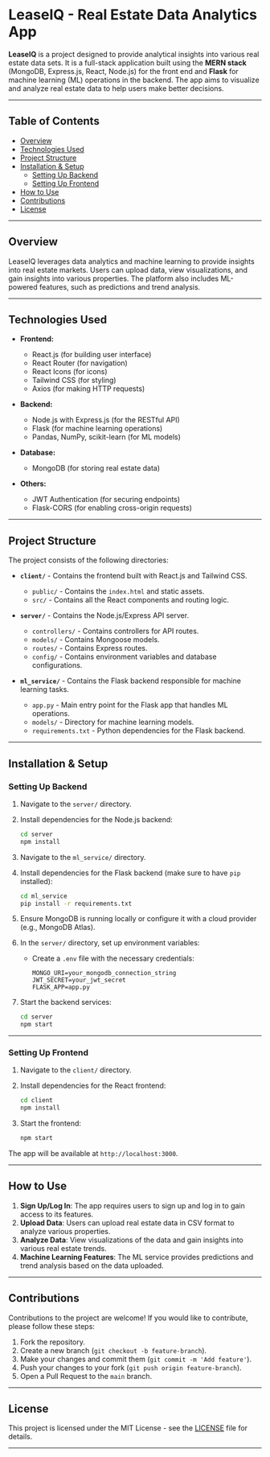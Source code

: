 
# LeaseIQ - Real Estate Data Analytics App

**LeaseIQ** is a project designed to provide analytical insights into various real estate data sets. It is a full-stack application built using the **MERN stack** (MongoDB, Express.js, React, Node.js) for the front end and **Flask** for machine learning (ML) operations in the backend. The app aims to visualize and analyze real estate data to help users make better decisions.

---

## Table of Contents

- [Overview](#overview)
- [Technologies Used](#technologies-used)
- [Project Structure](#project-structure)
- [Installation & Setup](#installation--setup)
  - [Setting Up Backend](#setting-up-backend)
  - [Setting Up Frontend](#setting-up-frontend)
- [How to Use](#how-to-use)
- [Contributions](#contributions)
- [License](#license)

---

## Overview

LeaseIQ leverages data analytics and machine learning to provide insights into real estate markets. Users can upload data, view visualizations, and gain insights into various properties. The platform also includes ML-powered features, such as predictions and trend analysis.

---

## Technologies Used

- **Frontend:**
  - React.js (for building user interface)
  - React Router (for navigation)
  - React Icons (for icons)
  - Tailwind CSS (for styling)
  - Axios (for making HTTP requests)

- **Backend:**
  - Node.js with Express.js (for the RESTful API)
  - Flask (for machine learning operations)
  - Pandas, NumPy, scikit-learn (for ML models)

- **Database:**
  - MongoDB (for storing real estate data)

- **Others:**
  - JWT Authentication (for securing endpoints)
  - Flask-CORS (for enabling cross-origin requests)

---

## Project Structure

The project consists of the following directories:

- **`client/`** - Contains the frontend built with React.js and Tailwind CSS.
  - `public/` - Contains the `index.html` and static assets.
  - `src/` - Contains all the React components and routing logic.

- **`server/`** - Contains the Node.js/Express API server.
  - `controllers/` - Contains controllers for API routes.
  - `models/` - Contains Mongoose models.
  - `routes/` - Contains Express routes.
  - `config/` - Contains environment variables and database configurations.

- **`ml_service/`** - Contains the Flask backend responsible for machine learning tasks.
  - `app.py` - Main entry point for the Flask app that handles ML operations.
  - `models/` - Directory for machine learning models.
  - `requirements.txt` - Python dependencies for the Flask backend.

---

## Installation & Setup

### Setting Up Backend

1. Navigate to the `server/` directory.
2. Install dependencies for the Node.js backend:
    ```bash
    cd server
    npm install
    ```

3. Navigate to the `ml_service/` directory.
4. Install dependencies for the Flask backend (make sure to have `pip` installed):
    ```bash
    cd ml_service
    pip install -r requirements.txt
    ```

5. Ensure MongoDB is running locally or configure it with a cloud provider (e.g., MongoDB Atlas).

6. In the `server/` directory, set up environment variables:
    - Create a `.env` file with the necessary credentials:
      ```env
      MONGO_URI=your_mongodb_connection_string
      JWT_SECRET=your_jwt_secret
      FLASK_APP=app.py
      ```

7. Start the backend services:
    ```bash
    cd server
    npm start
    ```

---

### Setting Up Frontend

1. Navigate to the `client/` directory.
2. Install dependencies for the React frontend:
    ```bash
    cd client
    npm install
    ```

3. Start the frontend:
    ```bash
    npm start
    ```

The app will be available at `http://localhost:3000`.

---

## How to Use

1. **Sign Up/Log In**: The app requires users to sign up and log in to gain access to its features.
2. **Upload Data**: Users can upload real estate data in CSV format to analyze various properties.
3. **Analyze Data**: View visualizations of the data and gain insights into various real estate trends.
4. **Machine Learning Features**: The ML service provides predictions and trend analysis based on the data uploaded.

---

## Contributions

Contributions to the project are welcome! If you would like to contribute, please follow these steps:

1. Fork the repository.
2. Create a new branch (`git checkout -b feature-branch`).
3. Make your changes and commit them (`git commit -m 'Add feature'`).
4. Push your changes to your fork (`git push origin feature-branch`).
5. Open a Pull Request to the `main` branch.

---

## License

This project is licensed under the MIT License - see the [LICENSE](LICENSE) file for details.

---
